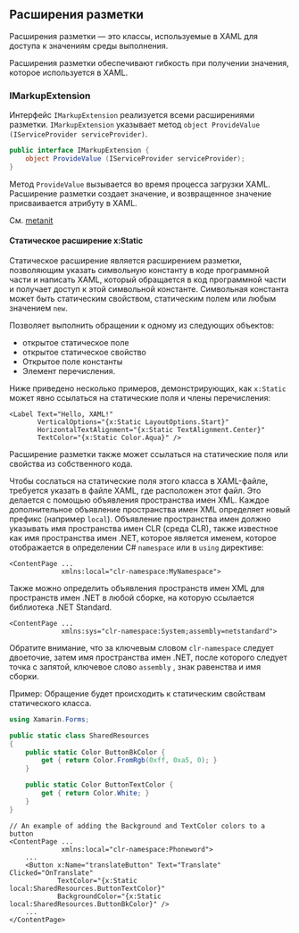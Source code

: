 ## Расширения разметки



Расширения разметки — это классы, используемые в XAML для доступа к значениям среды выполнения.

Расширения разметки обеспечивают гибкость при получении значения, которое используется в XAML.



### IMarkupExtension

Интерфейс `IMarkupExtension` реализуется всеми расширениями разметки. `IMarkupExtension` указывает метод `object ProvideValue (IServiceProvider serviceProvider)`.

```c#
public interface IMarkupExtension {
    object ProvideValue (IServiceProvider serviceProvider);
}
```

Метод `ProvideValue` вызывается во время процесса загрузки XAML. Расширение разметки создает значение, и возвращенное значение присваивается атрибуту в XAML.

См. [metanit](https://metanit.com/sharp/xamarin/2.11.php)



#### Статическое расширение x:Static

Статическое расширение является расширением разметки, позволяющим указать символьную константу в коде программной части и написать XAML, который обращается в код программной части и получает доступ к этой символьной константе. Символьная константа может быть статическим свойством, статическим полем или любым значением `new`.

Позволяет выполнить обращении к одному из следующих объектов:

- открытое статическое поле
- открытое статическое свойство
- Открытое поле константы
- Элемент перечисления.



Ниже приведено несколько примеров, демонстрирующих, как `x:Static` может явно ссылаться на статические поля и члены перечисления:

```xaml
<Label Text="Hello, XAML!"
       VerticalOptions="{x:Static LayoutOptions.Start}"
       HorizontalTextAlignment="{x:Static TextAlignment.Center}"
       TextColor="{x:Static Color.Aqua}" />
```



Расширение разметки также может ссылаться на статические поля или свойства из собственного кода. 

Чтобы сослаться на статические поля этого класса в XAML-файле, требуется указать в файле XAML, где расположен этот файл. Это делается с помощью объявления пространства имен XML. Каждое дополнительное объявление пространства имен XML определяет новый префикс (например `local`). Объявление пространства имен должно указывать имя пространства имен CLR (среда CLR), также известное как имя пространства имен .NET, которое является именем, которое отображается в определении C# `namespace` или в `using` директиве:

```xaml
<ContentPage ...
             xmlns:local="clr-namespace:MyNamespace">
```

Также можно определить объявления пространств имен XML для пространств имен .NET в любой сборке, на которую ссылается библиотека .NET Standard. 

```xaml
<ContentPage ...
             xmlns:sys="clr-namespace:System;assembly=netstandard">
```

Обратите внимание, что за ключевым словом `clr-namespace` следует двоеточие, затем имя пространства имен .NET, после которого следует точка с запятой, ключевое слово `assembly` , знак равенства и имя сборки.



Пример: Обращение будет происходить к статическим свойствам статического класса.

```c#
using Xamarin.Forms;

public static class SharedResources
{
    public static Color ButtonBkColor {
        get { return Color.FromRgb(0xff, 0xa5, 0); }
    }

    public static Color ButtonTextColor {
        get { return Color.White; }
    }
}
```



```xaml
// An example of adding the Background and TextColor colors to a button
<ContentPage ...
             xmlns:local="clr-namespace:Phoneword">
    ...
    <Button x:Name="translateButton" Text="Translate" Clicked="OnTranslate"
            TextColor="{x:Static local:SharedResources.ButtonTextColor}"
            BackgroundColor="{x:Static local:SharedResources.ButtonBkColor}" />
    ...
</ContentPage>
```

